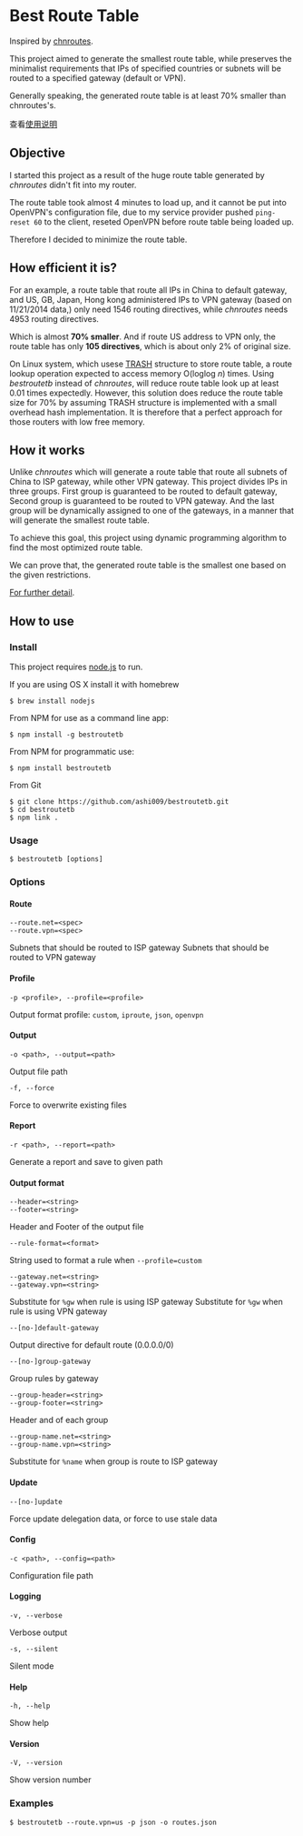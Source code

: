 # Best Route Table

Inspired by [chnroutes][chnroutes].

This project aimed to generate the smallest route table,
while preserves the minimalist requirements that IPs of
specified countries or subnets will be routed to a
specified gateway (default or VPN).

Generally speaking, the generated route table is at least
70% smaller than chnroutes's.

查看[使用说明][wiki]


## Objective

I started this project as a result of the huge route table
generated by *chnroutes* didn't fit into my router.

The route table took almost 4 minutes to load up, and it cannot be
put into OpenVPN's configuration file, due to my service
provider pushed `ping-reset 60` to the client, reseted
OpenVPN before route table being loaded up.

Therefore I decided to minimize the route table.


## How efficient it is?

For an example, a route table that route all IPs in China to
default gateway, and US, GB, Japan, Hong kong administered
IPs to VPN gateway (based on 11/21/2014 data,)
only need 1546 routing directives, while *chnroutes* needs
4953 routing directives.

Which is almost **70% smaller**. And if route US address to VPN only,
the route table has only **105 directives**, which is about only
2% of original size.

On Linux system, which usese [TRASH][trash] structure to store
route table, a route lookup operation expected to access
memory O(loglog _n_) times. Using *bestroutetb* instead of *chnroutes*,
will reduce route table look up at least 0.01 times expectedly.
However, this solution does reduce the route table size for 70% by
assuming TRASH structure is implemented with a small overhead
hash implementation.  It is therefore that a perfect approach for those
routers with low free memory.


## How it works

Unlike *chnroutes* which will generate a route table that
route all subnets of China to ISP gateway, while other VPN gateway.
This project divides IPs in three groups. First group is guaranteed
to be routed to default gateway, Second group is guaranteed to be
routed to VPN gateway. And the last group will be dynamically assigned
to one of the gateways, in a manner that will generate
the smallest route table.

To achieve this goal, this project using dynamic programming
algorithm to find the most optimized route table.

We can prove that, the generated route table is the smallest
one based on the given restrictions.

[For further detail][blog].


## How to use

### Install

This project requires [node.js][nodejs] to run.

If you are using OS X install it with homebrew

    $ brew install nodejs

From NPM for use as a command line app:

    $ npm install -g bestroutetb

From NPM for programmatic use:

    $ npm install bestroutetb

From Git

    $ git clone https://github.com/ashi009/bestroutetb.git
    $ cd bestroutetb
    $ npm link .

### Usage

    $ bestroutetb [options]

### Options

#### Route

    --route.net=<spec>
    --route.vpn=<spec>

Subnets that should be routed to ISP gateway
Subnets that should be routed to VPN gateway

#### Profile

    -p <profile>, --profile=<profile>

Output format profile: `custom`, `iproute`, `json`, `openvpn`

#### Output

    -o <path>, --output=<path>

Output file path

    -f, --force

Force to overwrite existing files

#### Report

    -r <path>, --report=<path>

Generate a report and save to given path

#### Output format

    --header=<string>
    --footer=<string>

Header and Footer of the output file

    --rule-format=<format>

String used to format a rule when `--profile=custom`

    --gateway.net=<string>
    --gateway.vpn=<string>

Substitute for `%gw` when rule is using ISP gateway
Substitute for `%gw` when rule is using VPN gateway

    --[no-]default-gateway

Output directive for default route (0.0.0.0/0)

    --[no-]group-gateway

Group rules by gateway

    --group-header=<string>
    --group-footer=<string>

Header and of each group

    --group-name.net=<string>
    --group-name.vpn=<string>

Substitute for `%name` when group is route to ISP gateway

#### Update

    --[no-]update

Force update delegation data, or force to use stale data

#### Config

    -c <path>, --config=<path>

Configuration file path

#### Logging

    -v, --verbose

Verbose output

    -s, --silent

Silent mode

#### Help

    -h, --help

Show help

#### Version

    -V, --version

Show version number

### Examples

    $ bestroutetb --route.vpn=us -p json -o routes.json

[chnroutes]: https://github.com/fivesheep/chnroutes
[wiki]: https://github.com/ashi009/bestroutetb/wiki/%E4%BD%BF%E7%94%A8%E8%AF%B4%E6%98%8E
[trash]: http://www.nada.kth.se/~snilsson/publications/TRASH/trash.pdf
[blog]: http://ashi009.tumblr.com/post/36581070478/vpn
[nodejs]: http://nodejs.org
[wget]: http://www.gnu.org/software/wget/
